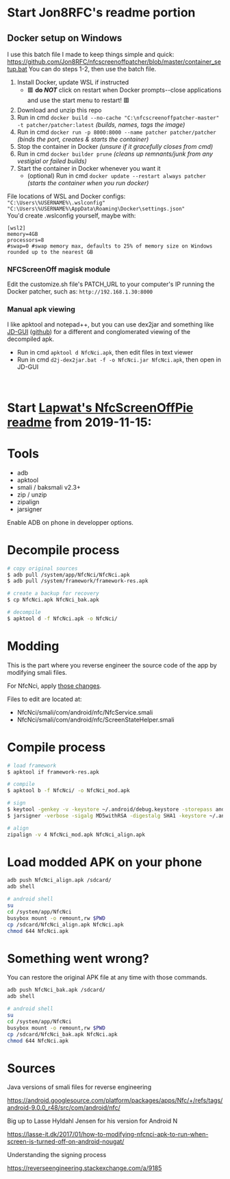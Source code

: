 # Start Jon8RFC's readme portion
## Docker setup on Windows
I use this batch file I made to keep things simple and quick:
https://github.com/Jon8RFC/nfcscreenoffpatcher/blob/master/container_setup.bat
You can do steps 1-2, then use the batch file.

1. Install Docker, update WSL if instructed
   * 🟥 **do _NOT_** click on restart when Docker prompts--close applications and use the start menu to restart! 🟥
2. Download and unzip this repo
3. Run in cmd ```docker build --no-cache "C:\nfcscreenoffpatcher-master" -t patcher/patcher:latest``` _(builds, names, tags the image)_
4. Run in cmd ```docker run -p 8000:8000 --name patcher patcher/patcher``` _(binds the port, creates & starts the container)_
5. Stop the container in Docker _(unsure if it gracefully closes from cmd)_
6. Run in cmd ```docker builder prune``` _(cleans up remnants/junk from any vestigial or failed builds)_
7. Start the container in Docker whenever you want it
   * (optional) Run in cmd ```docker update --restart always patcher``` _(starts the container when you run docker)_  

File locations of WSL and Docker configs:  
```"C:\Users\%USERNAME%\.wslconfig"```  
```"C:\Users\%USERNAME%\AppData\Roaming\Docker\settings.json"```  
You'd create .wslconfig yourself, maybe with:  
```
[wsl2]
memory=4GB
processors=8
#swap=0 #swap memory max, defaults to 25% of memory size on Windows rounded up to the nearest GB
```
### NFCScreenOff magisk module
Edit the customize.sh file's PATCH_URL to your computer's IP running the Docker patcher, such as: ```http://192.168.1.30:8000```

### Manual apk viewing
I like apktool and notepad++, but you can use dex2jar and something like [JD-GUI](http://java-decompiler.github.io/) ([github](https://github.com/java-decompiler/jd-gui)) for a different and conglomerated viewing of the decompiled apk.  
* Run in cmd ```apktool d NfcNci.apk```, then edit files in text viewer  
* Run in cmd ```d2j-dex2jar.bat -f -o NfcNci.jar NfcNci.apk```, then open in JD-GUI  

⠀⠀
⠀⠀
⠀⠀
# Start [Lapwat's NfcScreenOffPie readme](https://github.com/lapwat/NfcScreenOffPie/) from 2019-11-15:
# Tools
- adb
- apktool
- smali / baksmali v2.3+
- zip / unzip
- zipalign
- jarsigner

Enable ADB on phone in developper options.

# Decompile process

```sh
# copy original sources
$ adb pull /system/app/NfcNci/NfcNci.apk
$ adb pull /system/framework/framework-res.apk

# create a backup for recovery
$ cp NfcNci.apk NfcNci_bak.apk

# decompile
$ apktool d -f NfcNci.apk -o NfcNci/
```
# Modding

This is the part where you reverse engineer the source code of the app by modifying smali files.

For NfcNci, apply [those changes](https://github.com/lapwat/NfcScreenOffPie/commit/42df7a757535490f6219ded761f42e0120031033).

Files to edit are located at:
- NfcNci/smali/com/android/nfc/NfcService.smali
- NfcNci/smali/com/android/nfc/ScreenStateHelper.smali


# Compile process

```sh
# load framework
$ apktool if framework-res.apk

# compile
$ apktool b -f NfcNci/ -o NfcNci_mod.apk

# sign
$ keytool -genkey -v -keystore ~/.android/debug.keystore -storepass android -alias androiddebugkey -keypass android -keyalg RSA -keysize 2048 -validity 10000
$ jarsigner -verbose -sigalg MD5withRSA -digestalg SHA1 -keystore ~/.android/debug.keystore -storepass android NfcNci_mod.apk androiddebugkey

# align
zipalign -v 4 NfcNci_mod.apk NfcNci_align.apk
```

# Load modded APK on your phone

```sh
adb push NfcNci_align.apk /sdcard/
adb shell

# android shell
su
cd /system/app/NfcNci
busybox mount -o remount,rw $PWD
cp /sdcard/NfcNci_align.apk NfcNci.apk
chmod 644 NfcNci.apk
```

# Something went wrong?

You can restore the original APK file at any time with those commands.

```sh
adb push NfcNci_bak.apk /sdcard/
adb shell

# android shell
su
cd /system/app/NfcNci
busybox mount -o remount,rw $PWD
cp /sdcard/NfcNci_bak.apk NfcNci.apk
chmod 644 NfcNci.apk
```

# Sources

Java versions of smali files for reverse engineering

https://android.googlesource.com/platform/packages/apps/Nfc/+/refs/tags/android-9.0.0_r48/src/com/android/nfc/

Big up to Lasse Hyldahl Jensen for his version for Android N

https://lasse-it.dk/2017/01/how-to-modifying-nfcnci-apk-to-run-when-screen-is-turned-off-on-android-nougat/

Understanding the signing process

https://reverseengineering.stackexchange.com/a/9185
